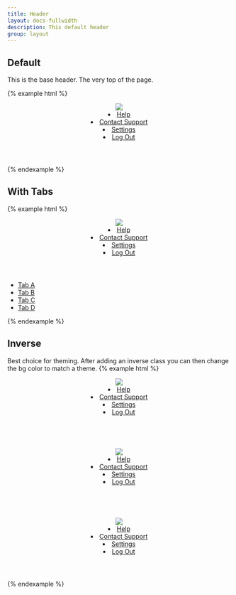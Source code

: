 ```yaml
---
title: Header
layout: docs-fullwidth
description: This default header
group: layout
---
```


## Default

This is the base header. The very top of the page.

{% example html %}
<header class="c-header">
  <div class="c-header-left">
    <div class="c-header-item">
      <a href="" class="c-header-item-link c-header-logo">
      <img src="{{ site.url }}{{ site.baseurl }}/assets/img/ipreo-logo.png">
        </a>
    </div>
  </div>
  <div class="c-header-center"></div>
  <div class="c-header-right">
    <div class="c-header-item">
      <a class="c-header-item-link" href="">
          <span class="fa fa-search" aria-hidden="true"></span>
        </a>
    </div>
    <div class="c-header-item">
      <a class="c-header-item-link" href="">
          <span class="fa fa-comments" aria-hidden="true"></span>
        </a>
    </div>
    <div class="c-header-item">
      <a class="c-header-item-link" href="">
          <span class="fa fa-bell" aria-hidden="true"></span>
        </a>
    </div>
    <div class="c-header-item">
      <a class="c-header-item-link" href="">
          <span class="fa fa-th" aria-hidden="true"></span>
        </a>
    </div>
    <div class="c-header-item">
      <span class="c-dropdown">
          <a class="c-header-item-link" href="">
            <span class="c-avatar c-avatar-sm c-avatar-primary" data-text="AB" data-status="success">
            </span>
      <i class="fa fa-caret-down c-m-left-sm" aria-hidden="true"></i>
      </a>
      <div class="c-dropdown-list c-dropdown-list-below c-dropdown-list-right">
        <li>
          <a href="javascript:void(0)" class="c-a">Help</a>
        </li>
        <li>
          <a href="javascript:void(0)" class="c-a">Contact Support</a>
        </li>
        <li>
          <a href="javascript:void(0)" class="c-a">Settings</a>
        </li>
        <li>
          <a href="javascript:void(0)" class="c-a">Log Out</a>
        </li>
      </div>
      </span>
    </div>
  </div>
</header>
{% endexample %}


## With Tabs
{% example html %}
<header class="c-header">
  <div class="c-header-left">
    <div class="c-header-item">
      <a href="" class="c-header-item-link c-header-logo">
              <img src="{{ site.url }}{{ site.baseurl }}/assets/img/ipreo-logo.png">
      </a>
    </div>
  </div>
  <div class="c-header-center"></div>
  <div class="c-header-right">
    <div class="c-header-item">
      <a class="c-header-item-link" href="">
        <span class="fa fa-search" aria-hidden="true"></span>
      </a>
    </div>
    <div class="c-header-item">
      <a class="c-header-item-link" href="">
        <span class="fa fa-comments" aria-hidden="true"></span>
      </a>
    </div>
    <div class="c-header-item">
      <a class="c-header-item-link" href="">
        <span class="fa fa-bell" aria-hidden="true"></span>
      </a>
    </div>
    <div class="c-header-item">
      <a class="c-header-item-link" href="">
        <span class="fa fa-th" aria-hidden="true"></span>
      </a>
    </div>
    <div class="c-header-item">
      <span class="c-dropdown">
        <a class="c-header-item-link" href="">
          <span class="c-avatar c-avatar-sm c-avatar-primary" data-text="AB" data-status="success">
          </span>
      <i class="fa fa-caret-down c-m-left-sm" aria-hidden="true"></i>
      </a>
      <div class="c-dropdown-list c-dropdown-list-below c-dropdown-list-right">
        <li>
          <a href="javascript:void(0)" class="c-a">Help</a>
        </li>
        <li>
          <a href="javascript:void(0)" class="c-a">Contact Support</a>
        </li>
        <li>
          <a href="javascript:void(0)" class="c-a">Settings</a>
        </li>
        <li>
          <a href="javascript:void(0)" class="c-a">Log Out</a>
        </li>
      </div>
      </span>
    </div>
  </div>
</header>
<ul class="c-tabs c-header-tabs">
  <li class="c-tab-item">
    <a class="c-tab-item-link c-tab-item-link-active" href="">Tab A</a>
  </li>
  <li class="c-tab-item">
    <a class="c-tab-item-link" href="">Tab B</a>
  </li>
  <li class="c-tab-item">
    <a class="c-tab-item-link" href="">Tab C</a>
  </li>
  <li class="c-tab-item">
    <a class="c-tab-item-link" href="">Tab D</a>
  </li>
</ul>
{% endexample %}


## Inverse

Best choice for theming. After adding an inverse class you can then change the bg color to match a theme.
{% example html %}
<header class="c-header c-header-inverse">
  <div class="c-header-left">
    <div class="c-header-item">
      <a href="" class="c-header-item-link c-header-logo">
      <img src="{{ site.url }}{{ site.baseurl }}/assets/img/ipreo-logo-white.png">
      </a>
    </div>

  </div>
  <div class="c-header-center"></div>
  <div class="c-header-right">
    <div class="c-header-item">
      <a class="c-header-item-link" href="">
        <span class="fa fa-search" aria-hidden="true"></span>
      </a>
    </div>
    <div class="c-header-item">
      <a class="c-header-item-link" href="">
        <span class="fa fa-comments" aria-hidden="true"></span>
      </a>
    </div>
    <div class="c-header-item">
      <a class="c-header-item-link" href="">
        <span class="fa fa-bell" aria-hidden="true"></span>
      </a>
    </div>
    <div class="c-header-item">
      <a class="c-header-item-link" href="">
        <span class="fa fa-th" aria-hidden="true"></span>
      </a>
    </div>
    <div class="c-header-item">
      <span class="c-dropdown">
        <a class="c-header-item-link" href="">
          <span class="c-avatar c-avatar-sm c-avatar-secondary" data-text="AB" data-status="success">
          </span>
      <i class="fa fa-caret-down c-m-left-sm" aria-hidden="true"></i>
      </a>
      <div class="c-dropdown-list c-dropdown-list-below c-dropdown-list-right">
        <li>
          <a href="javascript:void(0)" class="c-a">Help</a>
        </li>
        <li>
          <a href="javascript:void(0)" class="c-a">Contact Support</a>
        </li>
        <li>
          <a href="javascript:void(0)" class="c-a">Settings</a>
        </li>
        <li>
          <a href="javascript:void(0)" class="c-a">Log Out</a>
        </li>
      </div>
      </span>
    </div>
  </div>
</header>

<br>

<header class="c-header c-header-inverse c-bg-primary">
  <div class="c-header-left">
    <div class="c-header-item">
      <a href="" class="c-header-item-link c-header-logo">
      <img src="{{ site.url }}{{ site.baseurl }}/assets/img/ipreo-logo-white.png">
      </a>
    </div>

  </div>
  <div class="c-header-center"></div>
  <div class="c-header-right">
    <div class="c-header-item">
      <a class="c-header-item-link" href="">
        <span class="fa fa-search" aria-hidden="true"></span>
      </a>
    </div>
    <div class="c-header-item">
      <a class="c-header-item-link" href="">
        <span class="fa fa-comments" aria-hidden="true"></span>
      </a>
    </div>
    <div class="c-header-item">
      <a class="c-header-item-link" href="">
        <span class="fa fa-bell" aria-hidden="true"></span>
      </a>
    </div>
    <div class="c-header-item">
      <a class="c-header-item-link" href="">
        <span class="fa fa-th" aria-hidden="true"></span>
      </a>
    </div>
    <div class="c-header-item">
      <span class="c-dropdown">
        <a class="c-header-item-link" href="">
          <span class="c-avatar c-avatar-sm c-avatar-secondary" data-text="AB" data-status="success">
          </span>
      <i class="fa fa-caret-down c-m-left-sm" aria-hidden="true"></i>
      </a>
      <div class="c-dropdown-list c-dropdown-list-below c-dropdown-list-right">
        <li>
          <a href="javascript:void(0)" class="c-a">Help</a>
        </li>
        <li>
          <a href="javascript:void(0)" class="c-a">Contact Support</a>
        </li>
        <li>
          <a href="javascript:void(0)" class="c-a">Settings</a>
        </li>
        <li>
          <a href="javascript:void(0)" class="c-a">Log Out</a>
        </li>
      </div>
      </span>
    </div>
  </div>
</header>

<br>

<header class="c-header c-header-inverse c-bg-success">
  <div class="c-header-left">
    <div class="c-header-item">
      <a href="" class="c-header-item-link c-header-logo">
      <img src="{{ site.url }}{{ site.baseurl }}/assets/img/ipreo-logo-white.png">
      </a>
    </div>

  </div>
  <div class="c-header-center"></div>
  <div class="c-header-right">
    <div class="c-header-item">
      <a class="c-header-item-link" href="">
        <span class="fa fa-search" aria-hidden="true"></span>
      </a>
    </div>
    <div class="c-header-item">
      <a class="c-header-item-link" href="">
        <span class="fa fa-comments" aria-hidden="true"></span>
      </a>
    </div>
    <div class="c-header-item">
      <a class="c-header-item-link" href="">
        <span class="fa fa-bell" aria-hidden="true"></span>
      </a>
    </div>
    <div class="c-header-item">
      <a class="c-header-item-link" href="">
        <span class="fa fa-th" aria-hidden="true"></span>
      </a>
    </div>
    <div class="c-header-item">
      <span class="c-dropdown">
        <a class="c-header-item-link" href="">
          <span class="c-avatar c-avatar-sm c-avatar-secondary" data-text="AB" data-status="success">
          </span>
      <i class="fa fa-caret-down c-m-left-sm" aria-hidden="true"></i>
      </a>
      <div class="c-dropdown-list c-dropdown-list-below c-dropdown-list-right">
        <li>
          <a href="javascript:void(0)" class="c-a">Help</a>
        </li>
        <li>
          <a href="javascript:void(0)" class="c-a">Contact Support</a>
        </li>
        <li>
          <a href="javascript:void(0)" class="c-a">Settings</a>
        </li>
        <li>
          <a href="javascript:void(0)" class="c-a">Log Out</a>
        </li>
      </div>
      </span>
    </div>
  </div>
</header>
{% endexample %}